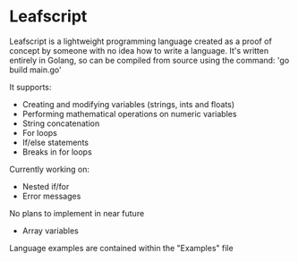 # Leafscript
Leafscript is a lightweight programming language created as a proof of concept by someone with no idea how to write a language.
It's written entirely in Golang, so can be compiled from source using the command:
'go build main.go'

It supports:
- Creating and modifying variables (strings, ints and floats)
- Performing mathematical operations on numeric variables
- String concatenation
- For loops
- If/else statements
- Breaks in for loops

Currently working on:
- Nested if/for
- Error messages

No plans to implement in near future
- Array variables

Language examples are contained within the "Examples" file
